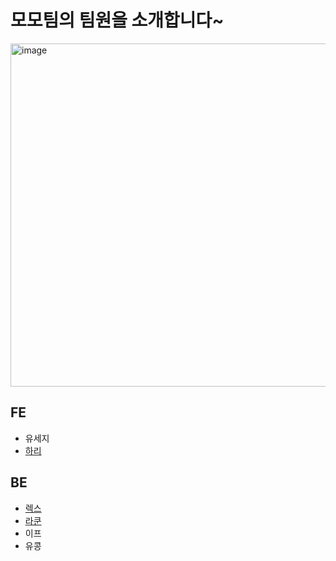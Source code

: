 # 모모팀의 팀원을 소개합니다~

<img width="549" alt="image" src="https://user-images.githubusercontent.com/57744251/178407194-785b5536-b139-4df8-9adb-abb787be02f3.png">

## FE

- 유세지
- [하리](./%ED%95%98%EB%A6%AC.md)

## BE

- [렉스](./rex.md)
- [라쿤](라쿤.md)
- 이프
- 유콩
